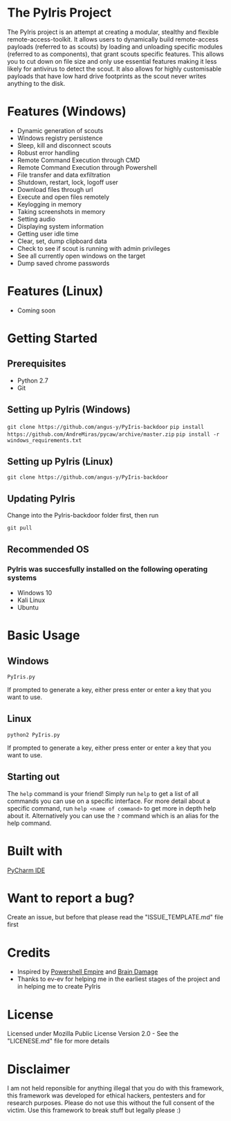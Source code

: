 # The PyIris Project
The PyIris project is an attempt at creating a modular, stealthy and flexible remote-access-toolkit. It allows users to 
dynamically build remote-access payloads (referred to as scouts) by loading and unloading specific modules (referred to as components), 
that grant scouts specific features. This allows you to cut down on file size and only use essential features making it
less likely for antivirus to detect the scout. It also allows for highly customisable payloads that have low hard drive footprints as 
the scout never writes anything to the disk.

# Features (Windows)
- Dynamic generation of scouts
- Windows registry persistence
- Sleep, kill and disconnect scouts
- Robust error handling
- Remote Command Execution through CMD
- Remote Command Execution through Powershell
- File transfer and data exfiltration
- Shutdown, restart, lock, logoff user
- Download files through url
- Execute and open files remotely
- Keylogging in memory
- Taking screenshots in memory
- Setting audio
- Displaying system information
- Getting user idle time
- Clear, set, dump clipboard data
- Check to see if scout is running with admin privileges
- See all currently open windows on the target
- Dump saved chrome passwords

# Features (Linux)
- Coming soon

# Getting Started
## Prerequisites
- Python 2.7
- Git

## Setting up PyIris (Windows)

```git clone https://github.com/angus-y/PyIris-backdoor```
```pip install https://github.com/AndreMiras/pycaw/archive/master.zip```
```pip install -r windows_requirements.txt```

## Setting up PyIris (Linux)

```git clone https://github.com/angus-y/PyIris-backdoor```

## Updating PyIris
Change into the PyIris-backdoor folder first, then run

```git pull```

## Recommended OS
### PyIris was succesfully installed on the following operating systems
- Windows 10
- Kali Linux
- Ubuntu

# Basic Usage
## Windows
```PyIris.py```

If prompted to generate a key, either press enter or enter a key that you want to use.

## Linux
```python2 PyIris.py```

If prompted to generate a key, either press enter or enter a key that you want to use.

## Starting out
The ```help``` command is your friend! Simply run ```help``` to get a list of all commands you can use on a specific interface. For more 
detail about a specific command, run ```help <name of command>``` to get more in depth help about it. Alternatively you can use the 
```?``` command which is an alias for the help command. 

# Built with
[PyCharm IDE](https://www.jetbrains.com/pycharm/)

# Want to report a bug?
Create an issue, but before that please read the "ISSUE_TEMPLATE.md" file first

# Credits
- Inspired by [Powershell Empire](https://github.com/EmpireProject/Empire) and [Brain Damage](https://github.com/mehulj94/BrainDamage)
- Thanks to ev-ev for helping me in the earliest stages of the project and in helping me to create PyIris

# License
Licensed under Mozilla Public License Version 2.0 - See the "LICENESE.md" file for more details

# Disclaimer
I am not held reponsible for anything illegal that you do with this framework, this framework was developed for ethical hackers, 
pentesters and for research purposes. Please do not use this without the full consent of the victim. Use this framework to break stuff 
but legally please :)
